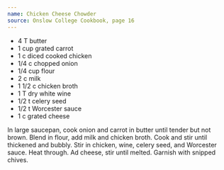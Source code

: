 ```yaml
---
name: Chicken Cheese Chowder
source: Onslow College Cookbook, page 16
---
```


* 4 T butter
* 1 cup grated carrot
* 1 c diced cooked chicken
* 1/4 c chopped onion
* 1/4 cup flour
* 2 c milk
* 1 1/2 c chicken broth
* 1 T dry white wine
* 1/2 t celery seed
* 1/2 t Worcester sauce
* 1 c grated cheese

In large saucepan, cook onion and carrot in butter until tender but not brown.  Blend in flour, add milk and chicken broth.  Cook and stir until thickened and bubbly.  Stir in chicken, wine, celery seed, and Worcester sauce.  Heat through. Ad cheese, stir until melted.  Garnish with snipped chives.

